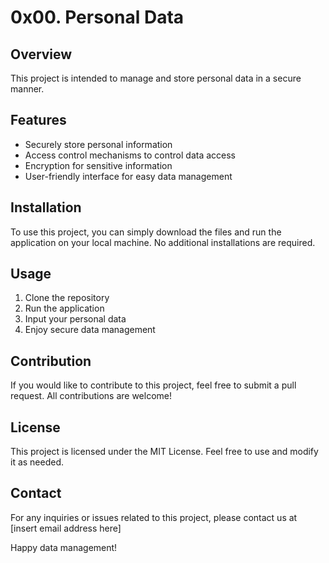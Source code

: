 # 0x00. Personal Data 

## Overview
This project is intended to manage and store personal data in a secure manner. 

## Features
- Securely store personal information
- Access control mechanisms to control data access
- Encryption for sensitive information
- User-friendly interface for easy data management

## Installation
To use this project, you can simply download the files and run the application on your local machine. No additional installations are required.

## Usage
1. Clone the repository
2. Run the application
3. Input your personal data
4. Enjoy secure data management

## Contribution
If you would like to contribute to this project, feel free to submit a pull request. All contributions are welcome!

## License
This project is licensed under the MIT License. Feel free to use and modify it as needed.

## Contact
For any inquiries or issues related to this project, please contact us at [insert email address here]

Happy data management!